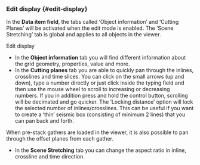 ### Edit display {#edit-display}

In the **Data item field**, the tabs called ‘Object information’ and ‘Cutting Planes’ will be activated when the edit mode is enabled. The ‘Scene Stretching’ tab is global and applies to all objects in the viewer.

Edit display

*   In the **Object information** tab you will find different information about the grid geometry, properties, value and more.
*   In the **Cutting planes** tab you are able to quickly pan through the inlines, crosslines and time slices. You can click on the small arrows (up and down), type a number directly or just click inside the typing field and then use the mouse wheel to scroll to increasing or decreasing numbers. If you in addition press and hold the control button, scrolling will be decimated and go quicker. The ‘Locking distance’ option will lock the selected number of inlines/crosslines. This can be useful if you want to create a ‘thin’ seismic box (consisting of minimum 2 lines) that you can pan back and forth.

When pre-stack gathers are loaded in the viewer, it is also possible to pan through the offset planes from each gather.

*   In the **Scene Stretching** tab you can change the aspect ratio in inline, crossline and time direction.